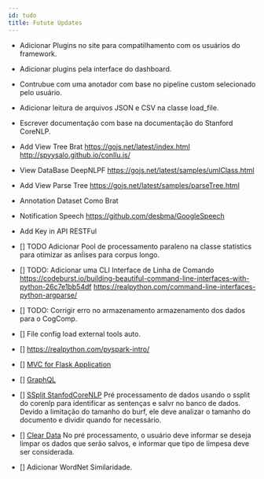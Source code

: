 ```yaml
---
id: tudo
title: Futute Updates
---
```


- Adicionar Plugins no site para compatilhamento com os usuários do framework.
- Adicionar plugins pela interface do dashboard.
- Contrubue com uma anotador com base no pipeline custom selecionado pelo usuário.
- Adicionar leitura de arquivos JSON e CSV na classe load_file.
- Escrever documentação com base na documentação do Stanford CoreNLP.

- Add View Tree Brat
https://gojs.net/latest/index.html
http://spyysalo.github.io/conllu.js/

- View DataBase DeepNLPF
https://gojs.net/latest/samples/umlClass.html

- Add View Parse Tree
https://gojs.net/latest/samples/parseTree.html

- Annotation Dataset Como Brat

- Notification Speech
https://github.com/desbma/GoogleSpeech

- Add Key in API RESTFul

- [] TODO Adicionar Pool de processamento paraleno na classe statistics para otimizar as anĺises para corpus longo.

- [] TODO: Adicionar uma CLI Interface de Linha de Comando 
<https://codeburst.io/building-beautiful-command-line-interfaces-with-python-26c7e1bb54df>
<https://realpython.com/command-line-interfaces-python-argparse/> 

- [] TODO: Corrigir erro no armazenamento armazenamento dos dados para o CogComp.

- [] File config load external tools auto.

- [] https://realpython.com/pyspark-intro/

- [] [MVC for Flask Application](https://medium.com/@shravan007.c/mvc-for-flask-application-a636e6f58d72)

- [] [GraphQL](https://graphql.org/)

- [] [SSplit StanfodCoreNLP]()
    Pré processamento de dados usando o ssplit do corenlp para identificar as sentenças e salvr no banco de dados. Devido a limitação do tamanho do burf, ele deve analizar o tamanho do documento e dividir quando for necessário.

- [] [Clear Data]()
    No pré processamento, o usuário deve informar se deseja limpar os dados que serão salvos, e informar que tipo de limpesa deve ser considerada.

- [] []()
    Adicionar WordNet Similaridade.